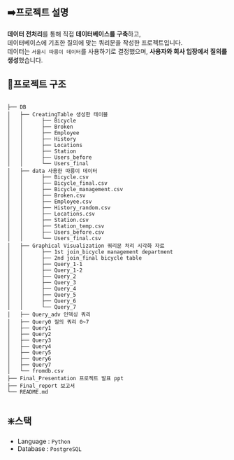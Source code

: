 ## ➡️프로젝트 설명

**데이터 전처리**를 통해 직접 **데이터베이스를 구축**하고,  
데이터베이스에 기초한 질의에 맞는 쿼리문을 작성한 프로젝트입니다.  
데이터는 `서울시 따릉이 데이터`를 사용하기로 결정했으며, **사용자와 회사 입장에서 질의를 생성**했습니다.

## 🧬프로젝트 구조
```

├── DB
│   ├── CreatingTable 생성한 테이블 
│   │      ├── Bicycle
│   │      ├── Broken
│   │      ├── Employee
│   │      ├── History
│   │      ├── Locations
│   │      ├── Station
│   │      ├── Users_before
│   │      └── Users_final
│   ├── data 사용한 따릉이 데이터 
│   │      ├── Bicycle.csv
│   │      ├── Bicycle_final.csv
│   │      ├── Bicycle_management.csv
│   │      ├── Broken.csv
│   │      ├── Employee.csv
│   │      ├── History_random.csv
│   │      ├── Locations.csv
│   │      ├── Station.csv
│   │      ├── Station_temp.csv
│   │      ├── Users_before.csv
│   │      └── Users_final.csv
│   ├── Graphical Visualization 쿼리문 처리 시각화 자료
│   │      ├── 1st join_bicycle management department
│   │      ├── 2nd join_final bicycle table
│   │      ├── Query_1-1
│   │      ├── Query_1-2
│   │      ├── Query_2
│   │      ├── Query_3
│   │      ├── Query_4
│   │      ├── Query_5
│   │      ├── Query_6
│   │      └── Query_7
│   ├── Query_adv 인덱싱 쿼리
│   ├── Query0 질의 쿼리 0~7
│   ├── Query1
│   ├── Query2
│   ├── Query3
│   ├── Query4
│   ├── Query5
│   ├── Query6
│   ├── Query7
│   └── fromdb.csv 
├── Final_Presentation 프로젝트 발표 ppt
├── Final_report 보고서 
└── README.md


```

## ❇️스택
- Language : `Python`
- Database : `PostgreSQL`
